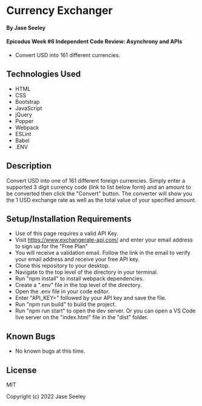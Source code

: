 # Currency Exchanger

#### By Jase Seeley

#### Epicodus Week #6 Independent Code Review: Asynchrony and APIs  
* Convert USD into 161 different currencies.

## Technologies Used
* HTML
* CSS
* Bootstrap
* JavaScript
* jQuery
* Popper
* Webpack
* ESLint
* Babel
* .ENV

## Description

Convert USD into one of 161 different foreign currencies. Simply enter a supported 3 digit currency code (link to list below form) and an amount to be converted then click the "Convert" button. The converter will show you the 1 USD exchange rate as well as the total value of your specified amount.
## Setup/Installation Requirements

* Use of this page requires a valid API Key.
* Visit https://www.exchangerate-api.com/ and enter your email address to sign up for the "Free Plan"
* You will receive a validation email. Follow the link in the email to verify your email address and receive your free API key.
* Clone this repository to your desktop.
* Navigate to the top level of the directory in your terminal.
* Run "npm install" to install webpack dependencies.
* Create a ".env" file in the top level of the directory.
* Open the .env file in your code editor.
* Enter "API_KEY=" followed by your API key and save the file.
* Run "npm run build" to build the project.
* Run "npm run start" to open the dev server. Or you can open a VS Code live server on the "index.html" file in the "dist" folder.

## Known Bugs

* No known bugs at this time.

## License

MIT

Copyright (c) 2022 Jase Seeley  

